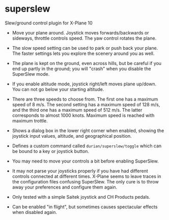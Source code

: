 # superslew
Slew/ground control plugin for X-Plane 10

- Move your plane around. Joystick moves forwards/backwards or sideways, throttle
controls speed. The yaw control rotates the plane.

- The slow speed setting can be used to park or push back your plane. The faster
settings lets you explore the scenery around you as well.

- The plane is kept on the ground, even across hills, but be careful
  if you end up partly in the ground; you will "crash" when you disable
  the SuperSlew mode.

- If you enable altitude mode, joystick right/left moves plane
up/down. You can not go below your starting altitude.

- There are three speeds to choose from. The first one has a maximum
  speed of 8 m/s. The second setting has a maximum speed of 128 m/s,
  and the third one has a maximum speed of 512 m/s. The latter
  corresponds to almost 1000 knots. Maximum speed is reached with
  maximum trottle.

- Shows a dialog box in the lower right corner when enabled, showing
the joystick input values, altitude, and geographical position.

- Defines a custom command called `durian/superslew/toggle` which can be
  bound to a key or joystick button.

- You may need to move your controls a bit before enabling SuperSlew.

- It may not parse your joysticks properly if you have had different
  controls connected at different times. X-Plane seems to leave traces
  in the configuration files confusing SuperSlew. The only cure is to
  throw away your preferences and configure them again.

- Only tested with a simple Saitek joystick and CH Products pedals.

- Can be enabled "in flight", but sometimes causes spectacular effects
  when disabled again.
